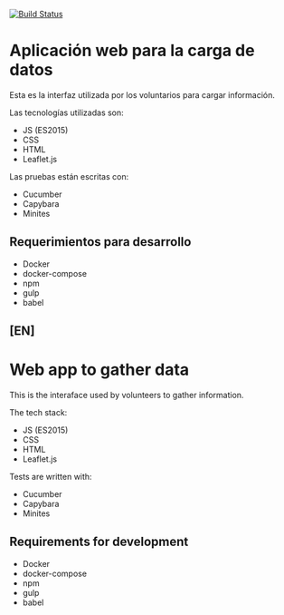 [![Build Status](https://snap-ci.com/QuitoAbierto/carga-web/branch/master/build_image)](https://snap-ci.com/QuitoAbierto/carga-web/branch/master)

# Aplicación web para la carga de datos

Esta es la interfaz utilizada por los voluntarios para cargar información.

Las tecnologías utilizadas son:

- JS (ES2015)
- CSS
- HTML
- Leaflet.js

Las pruebas están escritas con:

- Cucumber
- Capybara
- Minites

## Requerimientos para desarrollo

- Docker
- docker-compose
- npm
- gulp
- babel

## [EN]

# Web app to gather data

This is the interaface used by volunteers to gather information.

The tech stack:

- JS (ES2015)
- CSS
- HTML
- Leaflet.js

Tests are written with:

- Cucumber
- Capybara
- Minites

## Requirements for development

- Docker
- docker-compose
- npm
- gulp
- babel
